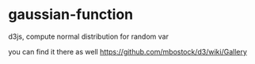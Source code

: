 # gaussian-function
d3js, compute normal distribution for random var

you can find it there as well https://github.com/mbostock/d3/wiki/Gallery 
